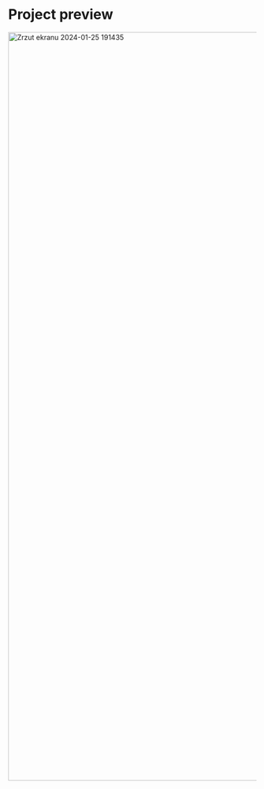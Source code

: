 # Project preview

<img width="1521" alt="Zrzut ekranu 2024-01-25 191435" src="https://github.com/SimonLaskowksy/gpt-3-website/assets/79855791/6b4d233d-d718-4325-b4a8-f32ad398e2bd">
